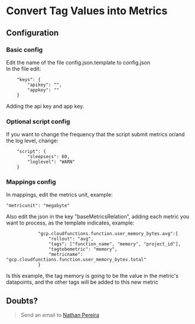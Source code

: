 # Convert Tag Values into Metrics

## Configuration

### Basic config
Edit the name of the file config.json.template to config.json<br />
In the file edit:
```
    "keys": {
        "apikey": "",
        "appkey": ""
    }
```
Adding the api key and app key.

### Optional script config
If you want to change the frequency that the script submit metrics or/and the log level, change:
```
    "script": {
        "sleepsecs": 60,
        "loglevel": "WARN"
    }
```

### Mappings config
In mappings, edit the metrics unit, example:
```
"metricunit": "megabyte"
```
Also edit the json in the key "baseMetricsRelation", adding each metric you want to process, as the template indicates, example:
```
            "gcp.cloudfunctions.function.user_memory_bytes.avg":{
                "rollout": "avg",
                "tags": ["function_name", "memory", "project_id"],
                "tagtobemetric": "memory",
                "metricname": "gcp.cloudfunctions.function.user_memory_bytes.total"
            }
```
Is this example, the tag memory is going to be the value in the metric's datapoints, and the other tags will be added to this new metric

## Doubts?
> Send an email to [Nathan Pereira](mailto:nathan.pereira@delfia.tech)
